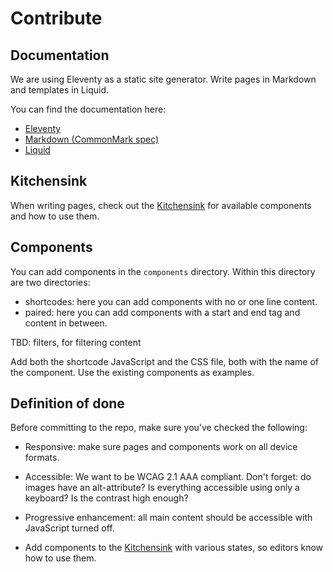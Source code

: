 # Contribute

## Documentation

We are using Eleventy as a static site generator. Write pages in Markdown and
templates in Liquid.

You can find the documentation here:

- [Eleventy](https://www.11ty.dev/docs/)
- [Markdown (CommonMark spec)](https://spec.commonmark.org/0.29/)
- [Liquid](https://shopify.github.io/liquid/)

## Kitchensink

When writing pages, check out the [Kitchensink](https://fronteers-beta.netlify.app/nl/kitchensink/) for available components and how to use them.

## Components

You can add components in the `components` directory. Within this directory are two directories:

- shortcodes: here you can add components with no or one line content.
- paired: here you can add components with a start and end tag and content in between.

TBD: filters, for filtering content

Add both the shortcode JavaScript and the CSS file, both with the name of the component.
Use the existing components as examples.

## Definition of done

Before committing to the repo, make sure you've checked the following:

- Responsive: make sure pages and components work on all device formats.

- Accessible: We want to be WCAG 2.1 AAA compliant. Don't forget: do images have an alt-attribute? Is everything accessible using only a keyboard? Is the contrast high enough?

- Progressive enhancement: all main content should be accessible with JavaScript turned off.

- Add components to the [Kitchensink](https://fronteers-beta.netlify.app/nl/kitchensink/) with various states, so editors know how to use them.
